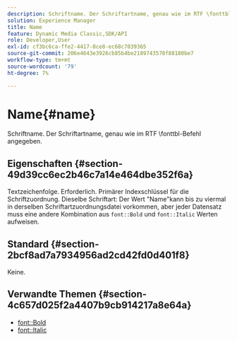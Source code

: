 ```yaml
---
description: Schriftname. Der Schriftartname, genau wie im RTF \fonttbl-Befehl angegeben.
solution: Experience Manager
title: Name
feature: Dynamic Media Classic,SDK/API
role: Developer,User
exl-id: cf3bc6ca-ffe2-4417-8ce8-ec68c7039365
source-git-commit: 206e4643e3926cb85b4be2189743578f88180be7
workflow-type: tm+mt
source-wordcount: '79'
ht-degree: 7%

---
```


# Name{#name}

Schriftname. Der Schriftartname, genau wie im RTF \fonttbl-Befehl angegeben.

## Eigenschaften {#section-49d39cc6ec2b46c7a14e464dbe352f6a}

Textzeichenfolge. Erforderlich. Primärer Indexschlüssel für die Schriftzuordnung. Dieselbe Schriftart: Der Wert &quot;Name&quot;kann bis zu viermal in derselben Schriftartzuordnungsdatei vorkommen, aber jeder Datensatz muss eine andere Kombination aus `font::Bold` und `font::Italic` Werten aufweisen.

## Standard {#section-2bcf8ad7a7934956ad2cd42fd0d401f8}

Keine.

## Verwandte Themen {#section-4c657d025f2a4407b9cb914217a8e64a}

* [font::Bold](r-bold-font.md#reference_F7B017EF67574A29ABFC3954AB64159C)
* [font::Italic](r-italic-font.md#reference_DC04A532B34A41AF81B0B9644ACFAAD6)
